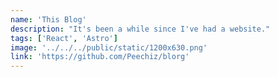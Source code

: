 ```yaml
---
name: 'This Blog'
description: "It's been a while since I've had a website."
tags: ['React', 'Astro']
image: '../../../public/static/1200x630.png'
link: 'https://github.com/Peechiz/blorg'
---
```

